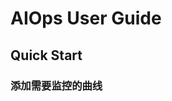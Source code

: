 # AIOps User  Guide
## Quick Start
### 添加需要监控的曲线

<!--stackedit_data:
eyJoaXN0b3J5IjpbMjA4NDgxODg5NywtMTYxNTM4ODA1NF19
-->